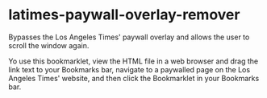 # latimes-paywall-overlay-remover

Bypasses the Los Angeles Times' paywall overlay and allows the user to scroll the window again.

Yo use this bookmarklet, view the HTML file in a web browser and drag the link text to your Bookmarks bar,
navigate to a paywalled page on the Los Angeles Times' website, and then click the Bookmarklet in your Bookmarks bar.
